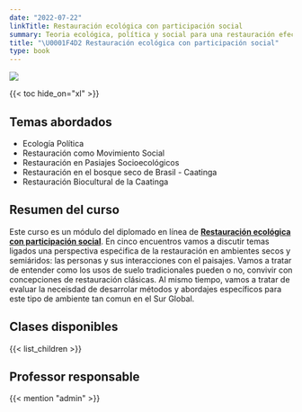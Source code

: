 ```yaml
---
date: "2022-07-22"
linkTitle: Restauración ecológica con participación social
summary: Teoria ecológica, política y social para una restauración efectiva 
title: "\U0001F4D2 Restauración ecológica con participación social"
type: book
---
```


![](https://www.crim.unam.mx/media/st_pub2022_evento-cerrado_op_2022_06.jpg)

{{< toc hide_on="xl" >}}

## Temas abordados

- Ecología Política
- Restauración como Movimiento Social
- Restauración en Pasiajes Socioecológicos
- Restauración en el bosque seco de Brasil - Caatinga
- Restauración Biocultural de la Caatinga


## Resumen del curso

Este curso es un módulo del diplomado en línea de [**Restauración ecológica con participación social**](https://www.crim.unam.mx/eventos/drestauracion/). En cinco encuentros vamos a discutir temas ligados una perspectiva espećifica de la restauración en ambientes secos y semiáridos: las personas y sus interacciones con el paisajes. Vamos a tratar de entender como los usos de suelo tradicionales pueden o no, convivir con concepciones de restauración clásicas. Al mismo tiempo, vamos a tratar de evaluar la neceisdad de desarrolar métodos y abordajes específicos para este tipo de ambiente tan comun en el Sur Global.


## Clases disponibles

{{< list_children >}}

## Professor responsable

{{< mention "admin" >}}

